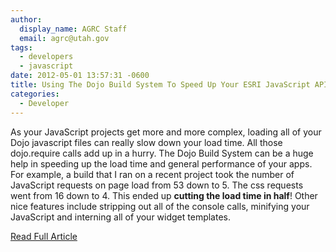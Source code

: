 ```yaml
---
author:
  display_name: AGRC Staff
  email: agrc@utah.gov
tags:
  - developers
  - javascript
date: 2012-05-01 13:57:31 -0600
title: Using The Dojo Build System To Speed Up Your ESRI JavaScript API Apps
categories:
  - Developer
---
```

<p>As your JavaScript projects get more and more complex, loading all of your Dojo javascript files can really slow down your load time. All those dojo.require calls add up in a hurry. The Dojo Build System can be a huge help in speeding up the load time and general performance of your apps. For example, a build that I ran on a recent project took the number of JavaScript requests on page load from 53 down to 5. The css requests went from 16 down to 4. This ended up <strong>cutting the load time in half</strong>! Other nice features include stripping out all of the console calls, minifying your JavaScript and interning all of your widget templates.</p>
<p><a title="Read Full Article" href="http://geospatialscott.blogspot.com/2011/06/using-dojo-build-system-to-speed-up.html">Read Full Article</a></p>

